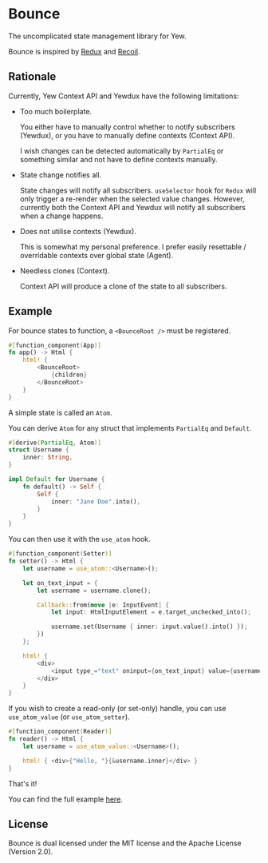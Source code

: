 # Bounce

The uncomplicated state management library for Yew.

Bounce is inspired by [Redux](https://github.com/reduxjs/redux) and
[Recoil](https://github.com/facebookexperimental/Recoil).


## Rationale

Currently, Yew Context API and Yewdux have the following limitations:

- Too much boilerplate.

   You either have to manually control whether to notify
   subscribers (Yewdux), or you have to manually define contexts (Context API).

   I wish changes can be detected automatically by `PartialEq` or
something similar and not have to define contexts manually.

- State change notifies all.

   State changes will notify all subscribers.
   `useSelector` hook for `Redux` will only trigger a re-render when the
selected value changes. However, currently both the Context API and
Yewdux will notify all subscribers when a change happens.

- Does not utilise contexts (Yewdux).

   This is somewhat my personal preference.
   I prefer easily resettable / overridable contexts over global state (Agent).

- Needless clones (Context).

   Context API will produce a clone of the state to all subscribers.

## Example

For bounce states to function, a `<BounceRoot />` must be registered.

```rust
#[function_component(App)]
fn app() -> Html {
    html! {
        <BounceRoot>
            {children}
        </BounceRoot>
    }
}
```

A simple state is called an `Atom`.

You can derive `Atom` for any struct that implements `PartialEq` and `Default`.

```rust
#[derive(PartialEq, Atom)]
struct Username {
    inner: String,
}

impl Default for Username {
    fn default() -> Self {
        Self {
            inner: "Jane Doe".into(),
        }
    }
}
```

You can then use it with the `use_atom` hook.

```rust
#[function_component(Setter)]
fn setter() -> Html {
    let username = use_atom::<Username>();

    let on_text_input = {
        let username = username.clone();

        Callback::from(move |e: InputEvent| {
            let input: HtmlInputElement = e.target_unchecked_into();

            username.set(Username { inner: input.value().into() });
        })
    };

    html! {
        <div>
            <input type_="text" oninput={on_text_input} value={username.inner.to_string()} />
        </div>
    }
}
```

If you wish to create a read-only (or set-only) handle, you can use
`use_atom_value` (or `use_atom_setter`).

```rust
#[function_component(Reader)]
fn reader() -> Html {
    let username = use_atom_value::<Username>();

    html! { <div>{"Hello, "}{&username.inner}</div> }
}
```

That's it!

You can find the full example [here](https://github.com/futursolo/bounce/tree/master/examples/simple).

## License

Bounce is dual licensed under the MIT license and the Apache License (Version 2.0).
